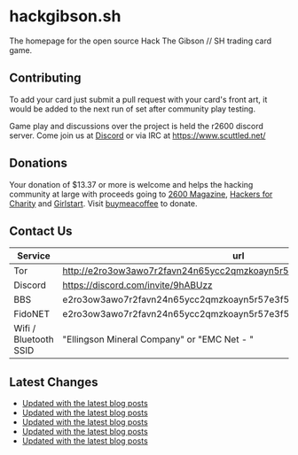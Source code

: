 # hackgibson.sh
The homepage for the open source Hack The Gibson // SH trading card game.


## Contributing

To add your card just submit a pull request with your card's front art, it would be added to the next run of set after community play testing.

Game play and discussions over the project is held the r2600 discord server. Come join us at [Discord](https://discord.com/invite/9hABUzz) or via IRC at https://www.scuttled.net/


## Donations

Your donation of $13.37 or more is welcome and helps the hacking community at large with proceeds going to [2600 Magazine](https://2600.com/), [Hackers for Charity](https://hackersforcharity.org) and [Girlstart](https://girlstart.org).  Visit [buymeacoffee](https://www.buymeacoffee.com/hackgibson.sh) to donate.


## Contact Us

Service | url
-|-
Tor | http://e2ro3ow3awo7r2favn24n65ycc2qmzkoayn5r57e3f56nvjwdcgg32ad.onion
Discord | https://discord.com/invite/9hABUzz
BBS | e2ro3ow3awo7r2favn24n65ycc2qmzkoayn5r57e3f56nvjwdcgg32ad.onion:23
FidoNET | e2ro3ow3awo7r2favn24n65ycc2qmzkoayn5r57e3f56nvjwdcgg32ad.onion:24554
Wifi / Bluetooth SSID | "Ellingson Mineral Company" or "EMC Net - <fidonet address>"

## Latest Changes
<!-- BLOG-POST-LIST:START -->
- [Updated with the latest blog posts](https://github.com/DFW2600/hackgibson.sh/commit/e9c92809d1e6b400fc97b62ce74b4e9cf35257c7)
- [Updated with the latest blog posts](https://github.com/DFW2600/hackgibson.sh/commit/e029194faa4d42f08c6ca28d887af966964d7c3a)
- [Updated with the latest blog posts](https://github.com/DFW2600/hackgibson.sh/commit/a8e9fffbd210c9ae9ec80b007a0ca64fbdebb5f2)
- [Updated with the latest blog posts](https://github.com/DFW2600/hackgibson.sh/commit/433a57b44f786e1a0c63b3e1982cc3399e56502d)
- [Updated with the latest blog posts](https://github.com/DFW2600/hackgibson.sh/commit/5c3b690e09c937f267cbe7486cbb891666bbd189)
<!-- BLOG-POST-LIST:END -->
